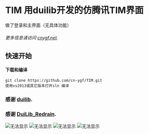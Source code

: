 # TIM 用duilib开发的仿腾讯TIM界面

做了登录和主界面（无具体功能）

###### 更多信息请访问 [cnygf.net](http://www.cnygf.net).

## 快速开始
#### 下载和编译
    git clone https://github.com/cn-ygf/TIM.git
    使用vs2013或其它版本打开sln 编译


### 感谢 [duilib](http://github.com/duilib/duilib).
### 感谢 [DuiLib_Redrain](https://github.com/redrains/DuiLib_Redrain).

![无法显示](https://github.com/cn-ygf/TIM/raw/master/1.png)
![无法显示](https://github.com/cn-ygf/TIM/raw/master/2.png)
![无法显示](https://github.com/cn-ygf/TIM/raw/master/3.png)
![无法显示](https://github.com/cn-ygf/TIM/raw/master/4.png)